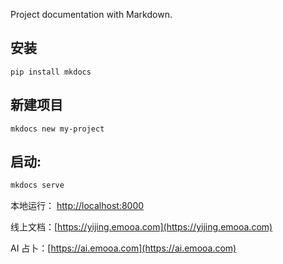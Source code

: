 Project documentation with Markdown.

## 安装

```
pip install mkdocs
```

## 新建项目

```
mkdocs new my-project
```

## 启动:

```bash
mkdocs serve
```

本地运行： [http://localhost:8000](http://localhost:8000)

线上文档：[https://yijing.emooa.com](https://yijing.emooa.com)

AI 占卜：[https://ai.emooa.com](https://ai.emooa.com)
